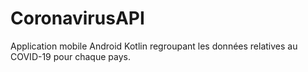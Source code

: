 # CoronavirusAPI

Application mobile Android Kotlin regroupant les données relatives au COVID-19 pour chaque pays.
